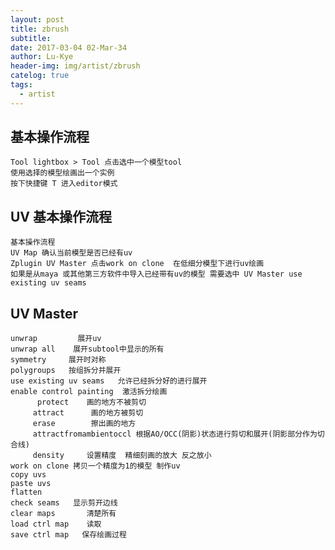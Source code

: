 ```yaml
---
layout: post
title: zbrush
subtitle: 
date: 2017-03-04 02-Mar-34
author: Lu-Kye
header-img: img/artist/zbrush
catelog: true
tags: 
  - artist
---
```

## 基本操作流程
    Tool lightbox > Tool 点击选中一个模型tool
    使用选择的模型绘画出一个实例
    按下快捷键 T 进入editor模式

## UV 基本操作流程
    基本操作流程 
    UV Map 确认当前模型是否已经有uv
    Zplugin UV Master 点击work on clone  在低细分模型下进行uv绘画
    如果是从maya 或其他第三方软件中导入已经带有uv的模型 需要选中 UV Master use existing uv seams

## UV Master
    unwrap         展开uv
    unwrap all    展开subtool中显示的所有
    symmetry     展开时对称
    polygroups   按组拆分并展开
    use existing uv seams   允许已经拆分好的进行展开
    enable control painting  激活拆分绘画
          protect    画的地方不被剪切
         attract      画的地方被剪切
         erase        擦出画的地方
         attractfromambientoccl 根据AO/OCC(阴影)状态进行剪切和展开(阴影部分作为切合线)
         density     设置精度  精细刻画的放大 反之放小
    work on clone 拷贝一个精度为1的模型 制作uv
    copy uvs       
    paste uvs
    flatten   
    check seams   显示剪开边线
    clear maps       清楚所有
    load ctrl map    读取
    save ctrl map   保存绘画过程

